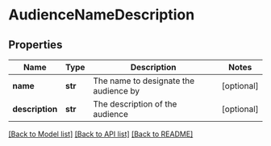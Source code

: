 # AudienceNameDescription

## Properties
Name | Type | Description | Notes
------------ | ------------- | ------------- | -------------
**name** | **str** | The name to designate the audience by | [optional] 
**description** | **str** | The description of the audience | [optional] 

[[Back to Model list]](../README.md#documentation-for-models) [[Back to API list]](../README.md#documentation-for-api-endpoints) [[Back to README]](../README.md)


